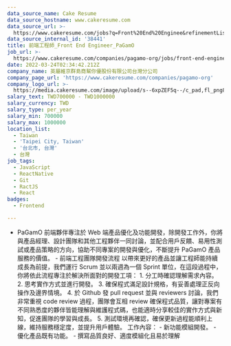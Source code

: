```yaml
---
data_source_name: Cake Resume
data_source_hostname: www.cakeresume.com
data_source_url: >-
  https://www.cakeresume.com/jobs?q=Front%20End%20Enginee&refinementList[lang_name][0]=E[…]tech_front-end-development&range[salary_range][min]=1000000
data_source_internal_id: '38441'
title: 前端工程師_Front End Engineer_PaGamO
job_url: >-
  https://www.cakeresume.com/companies/pagamo-org/jobs/front-end-engineer_front-end-engineer_pagamo
date: 2022-03-24T02:34:42.212Z
company_name: 英屬維京群島商幫你優股份有限公司台灣分公司
company_page_url: 'https://www.cakeresume.com/companies/pagamo-org'
company_logo_url: >-
  https://media.cakeresume.com/image/upload/s--6xpZEF5q--/c_pad,fl_png8,h_200,w_200/v1639538911/wne3p2apzxvmk4zfwixh.png
salary_text: TWD700000 - TWD1000000
salary_currency: TWD
salary_type: per_year
salary_min: 700000
salary_max: 1000000
location_list:
  - Taiwan
  - 'Taipei City, Taiwan'
  - '台北市, 台灣'
  - 台灣
job_tags:
  - JavaScript
  - ReactNative
  - Git
  - RactJS
  - React
badges:
  - Frontend

---
```


- PaGamO 前端夥伴專注於 Web 端產品優化及功能開發，除開發工作外，你將與產品經理、設計團隊和其他工程夥伴一同討論，並配合用戶反饋、易用性測試或產品策略的方向，協助不同專案的開發與優化，不斷提升 PaGamO 產品服務的價值。 - 前端工程團隊開發流程 以帶來更好的產品並讓工程師能持續成長為前提，我們運行 Scrum 並以兩週為一個 Sprint 單位，在這段過程中，你將依此流程專注於解決所面對的開發工項： 1. 分工時確認理解需求內容。 2. 思考實作方式並進行開發。 3. 確保程式滿足設計規格，有妥善處理正反向操作及邊界情境。 4. 於 Github 發 pull request 並與 reviewers 討論，我們非常重視 code review 過程，團隊會互相 review 確保程式品質，讓對專案有不同熟悉度的夥伴皆能理解與維護程式碼，也能適時分享較佳的實作方式與新知，促進團隊的學習與成長。 5. 測試環境再確認，確保更新過程能順利上線，維持服務穩定度，並提升用戶體驗。 工作內容： - 新功能模組開發。 - 優化產品既有功能。 - 撰寫品質良好、適度模組化且易於理解